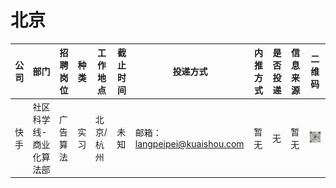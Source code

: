 # 北京

| 公司   | 部门        | 招聘岗位                | 种类     | 工作地点       | 截止时间 | 投递方式              | 内推方式                                                     | 是否投递   | 信息来源     | 二维码 |
| ----  |---------    | -----------------------| ------- | --------     | ------ | -------------------------- | ------------------------------------------------------| -------- | ----------- | ------ |
| 快手  | 社区科学线-商业化算法部 | 广告算法  | 实习     | 北京/杭州              | 未知 | 邮箱：langpeipei@kuaishou.com | 暂无                                                     | 无       | 暂无 | <img decoding="async" src="../Image/快手-广告算法-实习.png"> |


